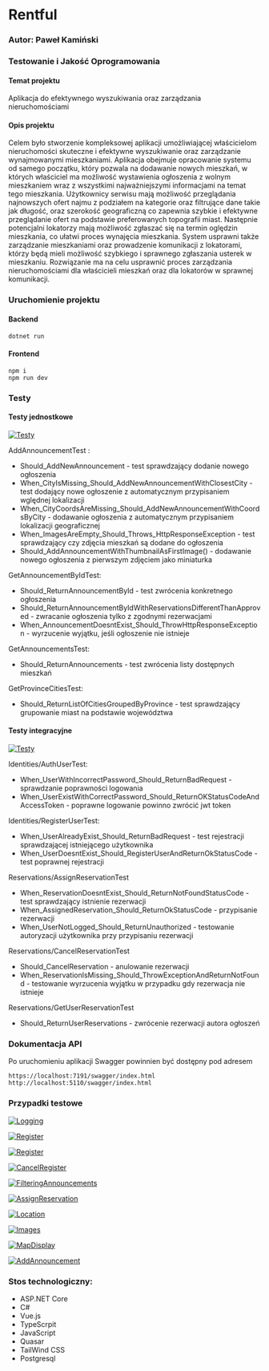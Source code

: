 
# Rentful
### Autor: Paweł Kamiński

### Testowanie i Jakość Oprogramowania


#### Temat projektu
Aplikacja do efektywnego wyszukiwania oraz zarządzania nieruchomościami

#### Opis projektu
Celem było stworzenie kompleksowej aplikacji umożliwiającej właścicielom nieruchomości skuteczne i efektywne wyszukiwanie oraz zarządzanie wynajmowanymi mieszkaniami. Aplikacja obejmuje opracowanie systemu od samego początku, który pozwala na dodawanie nowych mieszkań, w których właściciel ma możliwość wystawienia ogłoszenia z wolnym mieszkaniem wraz z wszystkimi najważniejszymi informacjami na temat tego mieszkania. Użytkownicy serwisu mają możliwość przeglądania najnowszych ofert najmu z podziałem na kategorie oraz filtrujące dane takie jak długość, oraz szerokość geograficzną co zapewnia szybkie i efektywne przeglądanie ofert na podstawie preferowanych topografii miast.  Następnie potencjalni lokatorzy mają możliwość zgłaszać się na termin oględzin mieszkania, co ułatwi proces wynajęcia mieszkania. System usprawni także zarządzanie mieszkaniami oraz prowadzenie komunikacji z lokatorami, którzy będą mieli możliwość szybkiego i sprawnego zgłaszania usterek w mieszkaniu. Rozwiązanie ma na celu usprawnić proces zarządzania nieruchomościami dla właścicieli mieszkań oraz dla lokatorów w sprawnej komunikacji.

### Uruchomienie projektu
#### Backend
    dotnet run
#### Frontend
    npm i
    npm run dev

### Testy
#### Testy jednostkowe


[![Testy](https://img.shields.io/badge/Przejd%C5%BA%20do%20testów%20jednostkowych-8A2BE2)](https://github.com/enqer/be-rentful/tree/main/src/Rentful.Tests/UseCases)
    
AddAnnouncementTest :
- Should_AddNewAnnouncement - test sprawdzający dodanie nowego ogłoszenia
- When_CityIsMissing_Should_AddNewAnnouncementWithClosestCity - test dodający nowe ogłoszenie z automatycznym przypisaniem wględnej lokalizacji
- When_CityCoordsAreMissing_Should_AddNewAnnouncementWithCoordsByCity - dodawanie ogłoszenia z automatycznym przypisaniem lokalizacji geograficznej
- When_ImagesAreEmpty_Should_Throws_HttpResponseException - test sprawdzający czy zdjęcia mieszkań są dodane do ogłoszenia
- Should_AddAnnouncementWithThumbnailAsFirstImage() - dodawanie nowego ogłoszenia z pierwszym zdjęciem jako miniaturka

GetAnnouncementByIdTest:
- Should_ReturnAnnouncementById - test zwrócenia konkretnego ogłoszenia
- Should_ReturnAnnouncementByIdWithReservationsDifferentThanApproved - zwracanie ogłoszenia tylko z zgodnymi rezerwacjami
- When_AnnouncementDoesntExist_Should_ThrowHttpResponseException - wyrzucenie wyjątku, jeśli ogłoszenie nie istnieje

GetAnnouncementsTest:
- Should_ReturnAnnouncements - test zwrócenia listy dostępnych mieszkań

GetProvinceCitiesTest:
- Should_ReturnListOfCitiesGroupedByProvince - test sprawdzający grupowanie miast na podstawie województwa

#### Testy integracyjne

[![Testy](https://img.shields.io/badge/Przejd%C5%BA%20do%20testów%20integracyjnych-8A2BE2)](https://github.com/enqer/be-rentful/tree/main/src/Rentful.Tests/Controllers)

Identities/AuthUserTest:
- When_UserWithIncorrectPassword_Should_ReturnBadRequest - sprawdzanie poprawności logowania
- When_UserExistWithCorrectPassword_Should_ReturnOKStatusCodeAndAccessToken - poprawne logowanie powinno zwrócić jwt token

Identities/RegisterUserTest:
- When_UserAlreadyExist_Should_ReturnBadRequest - test rejestracji sprawdzającej istniejącego użytkownika
- When_UserDoesntExist_Should_RegisterUserAndReturnOkStatusCode - test poprawnej rejestracji

Reservations/AssignReservationTest
- When_ReservationDoesntExist_Should_ReturnNotFoundStatusCode - test sprawdzający istnienie rezerwacji
- When_AssignedReservation_Should_ReturnOkStatusCode - przypisanie rezerwacji
- When_UserNotLogged_Should_ReturnUnauthorized - testowanie autoryzacji użytkownika przy przypisaniu rezerwacji

Reservations/CancelReservationTest
- Should_CancelReservation - anulowanie rezerwacji
- When_ReservationIsMissing_Should_ThrowExceptionAndReturnNotFound - testowanie wyrzucenia wyjątku w przypadku gdy rezerwacja nie istnieje

Reservations/GetUserReservationTest
- Should_ReturnUserReservations - zwrócenie rezerwacji autora ogłoszeń

### Dokumentacja API
Po uruchomieniu aplikacji Swagger powinnien być dostępny pod adresem

    https://localhost:7191/swagger/index.html 
    http://localhost:5110/swagger/index.html

### Przypadki testowe


[![Logging](https://img.shields.io/badge/Przejd%C5%BA%20do%20TC001-8A2BE2)](https://github.com/enqer/fe-rentful/tree/main/src/assets/test_images/TC001.JPG)

[![Register](https://img.shields.io/badge/Przejd%C5%BA%20do%20TC002-8A2BE2)](https://github.com/enqer/fe-rentful/tree/main/src/assets/test_images/TC002.JPG)

[![Register](https://img.shields.io/badge/Przejd%C5%BA%20do%20TC003-8A2BE2)](https://github.com/enqer/fe-rentful/tree/main/src/assets/test_images/TC003.JPG)

[![CancelRegister](https://img.shields.io/badge/Przejd%C5%BA%20do%20TC004-8A2BE2)](https://github.com/enqer/fe-rentful/tree/main/src/assets/test_images/TC004.JPG)

[![FilteringAnnouncements](https://img.shields.io/badge/Przejd%C5%BA%20do%20TC005-8A2BE2)](https://github.com/enqer/fe-rentful/tree/main/src/assets/test_images/TC005.JPG)

[![AssignReservation](https://img.shields.io/badge/Przejd%C5%BA%20do%20TC006-8A2BE2)](https://github.com/enqer/fe-rentful/tree/main/src/assets/test_images/TC006.JPG)

[![Location](https://img.shields.io/badge/Przejd%C5%BA%20do%20TC007-8A2BE2)](https://github.com/enqer/fe-rentful/tree/main/src/assets/test_images/TC007.JPG)

[![Images](https://img.shields.io/badge/Przejd%C5%BA%20do%20TC008-8A2BE2)](https://github.com/enqer/fe-rentful/tree/main/src/assets/test_images/TC008.JPG)

[![MapDisplay](https://img.shields.io/badge/Przejd%C5%BA%20do%20TC009-8A2BE2)](https://github.com/enqer/fe-rentful/tree/main/src/assets/test_images/TC009.JPG)

[![AddAnnouncement](https://img.shields.io/badge/Przejd%C5%BA%20do%20TC010-8A2BE2)](https://github.com/enqer/fe-rentful/tree/main/src/assets/test_images/TC010.JPG)





### Stos technologiczny:

- ASP.NET Core
- C# 
- Vue.js
- TypeScrpit
- JavaScript
- Quasar 
- TailWind CSS
- Postgresql
